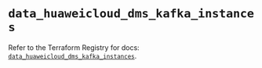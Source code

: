 # `data_huaweicloud_dms_kafka_instances`

Refer to the Terraform Registry for docs: [`data_huaweicloud_dms_kafka_instances`](https://registry.terraform.io/providers/huaweicloud/huaweicloud/1.71.1/docs/data-sources/dms_kafka_instances).
